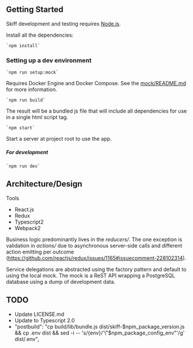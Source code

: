 ## Getting Started
Skiff development and testing requires [Node.js](https://nodejs.org/). 

Install all the dependencies:

    `npm install`

### Setting up a dev environment

    `npm run setup:mock`

Requires Docker Engine and Docker Compose.  See the [mock/README.md](mock/README.md) for more information.

    `npm run build`

The result will be a bundled js file that will include all dependencies for use in a single html script tag.

    `npm start`

Start a server at project root to use the app.

##### For development
    `npm run dev`

## Architecture/Design
Tools
* React.js
* Redux
* Typescript2
* Webpack2

Business logic predominantly lives in the *reducers/*.  The one exception is validation in *actions/* due to asynchronous server-side calls and different action emitting per outcome (https://github.com/reactjs/redux/issues/1165#issuecomment-228102314). 

Service delegations are abstracted using the factory pattern and default to using the local mock.  The mock is a ReST API wrapping a PostgreSQL database using a dump of development data. 

## TODO
* Update LICENSE.md
* Update to Typescript 2.0 
* "postbuild": "cp build/lib/bundle.js dist/skiff-$npm_package_version.js && cp .env dist && sed -i -- 's/{env}/'\"$npm_package_config_env\"'/g' dist/.env",



